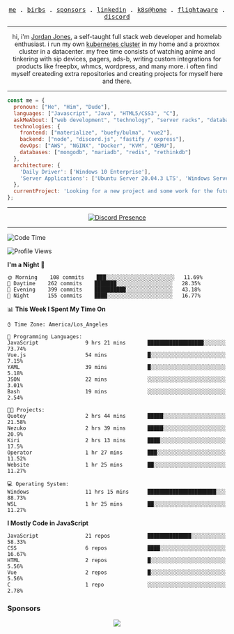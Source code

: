 <p align="center">
  <samp>
    <a href="https://jordanjones.org/">me</a> .
    <a href="https://twitter.com/kashalls">birbs</a> .
    <a href="https://github.com/sponsors/kashalls">sponsors</a> .
    <a href="https://linkedin.com/in/jordpjones">linkedin</a> .
    <a href="https://github.com/kashalls/home-cluster">k8s@home</a> .
    <a href="https://flightaware.com/adsb/stats/user/kashalls">flightaware</a> .
    <a href="https://discord.gg/ctgrp8k">discord</a>
  </samp>
</p>

---

<p align="center">hi, i'm <a href="https://jordanjones.org/">Jordan Jones</a>, a self-taught full stack web developer and homelab enthusiast. i run my own <a href="https://github.com/kashalls/home-cluster">kubernetes cluster</a> in my home and a proxmox cluster in a datacenter. my free time consists of watching anime and tinkering with sip devices, pagers, ads-b, writing custom integrations for products like freepbx, whmcs, wordpress, and many more. i often find myself createding extra repositories and creating projects for myself here and there. </p>

---


```javascript
const me = {
  pronoun: ["He", "Him", "Dude"],
  languages: ["Javascript", "Java", "HTML5/CSS3", "C"],
  askMeAbout: ["web development", "technology", "server racks", "databases", "custom integrations", "sip"],
  technologies: {
    frontend: ["materialize", "buefy/bulma", "vue2"],
    backend: ["node", "discord.js", "fastify / express"],
    devOps: ["AWS", "NGINX", "Docker", "KVM", "QEMU"],
    databases: ["mongodb", "mariadb", "redis", "rethinkdb"]
  },
  architecture: { 
    'Daily Driver': ['Windows 10 Enterprise'],
    'Server Applications': ['Ubuntu Server 20.04.3 LTS', 'Windows Server']
  },
  currentProject: 'Looking for a new project and some work for the future!'
};
```
---

<div align="center">

[![Discord Presence](https://lanyard.cnrad.dev/api/201077739589992448)](https://discord.com/users/201077739589992448)

</div>

---

<!--START_SECTION:waka-->
![Code Time](http://img.shields.io/badge/Code%20Time-316%20hrs%2018%20mins-blue)

![Profile Views](http://img.shields.io/badge/Profile%20Views-8-blue)

**I'm a Night 🦉** 

```text
🌞 Morning    108 commits    ███░░░░░░░░░░░░░░░░░░░░░░   11.69% 
🌆 Daytime    262 commits    ███████░░░░░░░░░░░░░░░░░░   28.35% 
🌃 Evening    399 commits    ██████████░░░░░░░░░░░░░░░   43.18% 
🌙 Night      155 commits    ████░░░░░░░░░░░░░░░░░░░░░   16.77%

```


📊 **This Week I Spent My Time On** 

```text
⌚︎ Time Zone: America/Los_Angeles

💬 Programming Languages: 
JavaScript               9 hrs 21 mins       ██████████████████░░░░░░░   73.74% 
Vue.js                   54 mins             █░░░░░░░░░░░░░░░░░░░░░░░░   7.15% 
YAML                     39 mins             █░░░░░░░░░░░░░░░░░░░░░░░░   5.18% 
JSON                     22 mins             ░░░░░░░░░░░░░░░░░░░░░░░░░   3.01% 
Bash                     19 mins             ░░░░░░░░░░░░░░░░░░░░░░░░░   2.54%

🐱‍💻 Projects: 
Quotey                   2 hrs 44 mins       █████░░░░░░░░░░░░░░░░░░░░   21.58% 
Nezuko                   2 hrs 39 mins       █████░░░░░░░░░░░░░░░░░░░░   20.9% 
Kiri                     2 hrs 13 mins       ████░░░░░░░░░░░░░░░░░░░░░   17.5% 
Operator                 1 hr 27 mins        ███░░░░░░░░░░░░░░░░░░░░░░   11.52% 
Website                  1 hr 25 mins        ██░░░░░░░░░░░░░░░░░░░░░░░   11.27%

💻 Operating System: 
Windows                  11 hrs 15 mins      ██████████████████████░░░   88.73% 
WSL                      1 hr 25 mins        ██░░░░░░░░░░░░░░░░░░░░░░░   11.27%

```

**I Mostly Code in JavaScript** 

```text
JavaScript               21 repos            ██████████████░░░░░░░░░░░   58.33% 
CSS                      6 repos             ████░░░░░░░░░░░░░░░░░░░░░   16.67% 
HTML                     2 repos             █░░░░░░░░░░░░░░░░░░░░░░░░   5.56% 
Vue                      2 repos             █░░░░░░░░░░░░░░░░░░░░░░░░   5.56% 
C                        1 repo              ░░░░░░░░░░░░░░░░░░░░░░░░░   2.78%

```



<!--END_SECTION:waka-->

### Sponsors

<p align="center">
  <a href="https://github.com/sponsors/kashalls">
    <img src='https://cdn.jsdelivr.net/gh/kashalls/kashalls/sponsors/sponsors.svg'/>
  </a>
</p>
